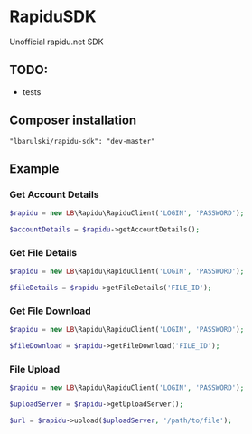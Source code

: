 RapiduSDK
=========
Unofficial rapidu.net SDK

## TODO:
- tests

## Composer installation
`"lbarulski/rapidu-sdk": "dev-master"`

## Example
### Get Account Details
```php
$rapidu = new LB\Rapidu\RapiduClient('LOGIN', 'PASSWORD');

$accountDetails = $rapidu->getAccountDetails();
```

### Get File Details
```php
$rapidu = new LB\Rapidu\RapiduClient('LOGIN', 'PASSWORD');

$fileDetails = $rapidu->getFileDetails('FILE_ID');
```

### Get File Download
```php
$rapidu = new LB\Rapidu\RapiduClient('LOGIN', 'PASSWORD');

$fileDownload = $rapidu->getFileDownload('FILE_ID');
```

### File Upload
```php
$rapidu = new LB\Rapidu\RapiduClient('LOGIN', 'PASSWORD');

$uploadServer = $rapidu->getUploadServer();

$url = $rapidu->upload($uploadServer, '/path/to/file');
```